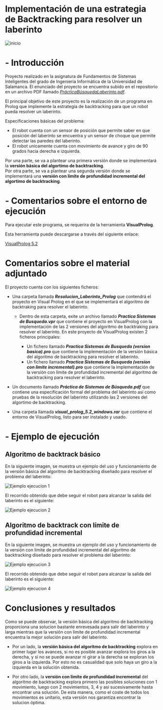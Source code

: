# Implementación de una estrategia de Backtracking para resolver un laberinto

![inicio](https://github.com/rmelgo/FSI-Sistema-de-busqueda-laberinto-backtrack/assets/145989723/763abf67-044f-4690-ae5e-e3d5bc6576c6)

# - Introducción

Proyecto realizado en la asignatura de Fundamentos de Sistemas Inteligentes del grado de Ingenieria Informática de la Universidad de Salamanca. El enunciado del proyecto se encuentra subido en el repositorio en un archivo PDF llamado <a href="https://github.com/rmelgo/FSI-Sistema-de-busqueda-laberinto-backtrack/blob/main/Pra%CC%81cticaBu%CC%81squedaLaberinto.pdf" target="_blank">*PrácticaBúsquedaLaberinto.pdf*</a>.

El principal objetivo de este proyecto es la realización de un programa en Prolog que implemente la estrategia de backtracking para que un robot pueda resolver un laberinto. 

Especificaciones básicas del problema:

- El robot cuenta con un sensor de posición que permite saber en que posición del laberinto se encuentra y un sensor de choque que permite detectar las paredes del laberinto.
- El robot unicamente cuenta con movimiento de avance y giro de 90 grados hacia derecha e izquierda.

Por una parte, se va a plantear una primera versión donde se implementará la **versión básica del algortimo de backtracking**.  
Por otra parte, se va a plantear una segunda versión donde se implementará una **versión con límite de profundidad incremental del algortimo de backtracking**.

# - Comentarios sobre el entorno de ejecución

Para ejecutar este programa, se requerira de la herramienta **VisualProlog**.    

Esta herramienta puede descargarse a través del siguiente enlace:

<a href="https://github.com/rmelgo/FSI-Sistema-de-busqueda-laberinto-backtrack/blob/main/visual_prolog_5.2_windows.rar" target="_blank">VisualProlog 5.2</a>

# Comentarios sobre el material adjuntado

El proyecto cuenta con los siguientes ficheros:

- Una carpeta llamada ***Resolucion_Laberinto_Prolog*** que contendrá el proyecto en Visual Prolog en el que se implementará el algoritmo de backtraking para resolver el laberinto.
  - Dentro de esta carpeta, exite un archivo llamado ***Practica Sistemas de Busqueda.vpr*** que contiene el proyecto en VisualProlog con la implementación de las 2 versiones del algoritmo de backtraking para resolver el laberinto. En este proyecto de VisualProlog existen 2 ficheros principales:
 
    - Un fichero llamado ***Practica Sistemas de Busqueda (version basica).pro*** que contiene la implementación de la versión básica del algoritmo de backtracking para resolver el laberinto.
    - Un fichero llamado ***Practica Sistemas de Busqueda (version con limite incremental).pro*** que contiene la implementación de la versión con límite de profundidad incremental del algoritmo de backtracking para resolver el laberinto.
      
- Un documento llamado ***Práctica de Sistemas de Búsqueda.pdf*** que contiene una especificación formal del problema del laberinto así como pruebas de la resolución del laberinto utilizando las 2 versiones del algortimo de backtracking.
- Una carpeta llamada ***visual_prolog_5.2_windows.rar*** que contiene el entorno de VisualProlog, listo para ser instalado y usado.

# - Ejemplo de ejecución

## Algoritmo de backtrack básico

En la siguiente imagen, se muestra un ejemplo del uso y funcionamiento de la versión básica del algoritmo de backtracking diseñado para resolver el problema del laberinto:

![Ejemplo ejecucion 1](https://github.com/rmelgo/FSI-Sistema-de-busqueda-laberinto-backtrack/assets/145989723/2e2b5685-1f63-49ed-9f35-1dc511466e5b)

El recorrido obtenido que debe seguir el robot para alcanzar la salida del laberinto es el siguiente:

![Ejemplo ejecucion 2](https://github.com/rmelgo/FSI-Sistema-de-busqueda-laberinto-backtrack/assets/145989723/f3eeb465-e9bf-408e-ba98-7c14981faf55)

## Algoritmo de backtrack con límite de profundidad incremental

En la siguiente imagen, se muestra un ejemplo del uso y funcionamiento de la versión con límite de profundidad incremental del algoritmo de backtracking diseñado para resolver el problema del laberinto:

![Ejemplo ejecucion 3](https://github.com/rmelgo/FSI-Sistema-de-busqueda-laberinto-backtrack/assets/145989723/c32549d1-ecd9-4826-b516-bff55d819838)

El recorrido obtenido que debe seguir el robot para alcanzar la salida del laberinto es el siguiente:

![Ejemplo ejecucion 4](https://github.com/rmelgo/FSI-Sistema-de-busqueda-laberinto-backtrack/assets/145989723/3d3fc4fb-f7b6-4044-a641-5896a423af6a)

# Conclusiones y resultados

Como se puede observar, la versión básica del algoritmo de backtracking proporciona una solucion bastante enrevesada para salir del laberinto y larga mientras que la versión con límite de profundidad incremental encuentra la mejor solución para salir del laberinto.

- Por un lado, la **versión básica del algoritmo de backtracking** explora en primer lugar los avances, si no es posible avanzar explora los giros a la derecha, y si no se puede avanzar ni girar a la derecha se exploran los giros a la izquierda. Por esto no es casualidad que solo haya un giro a la izquierda en la solución obtenida.

- Por otro lado, la **versión con límite de profundidad incremental** del algoritmo de backtracking explora primero las posibles soluciones con 1 movimiento, luego con 2 movimientos, 3, 4 y asi sucesivamente hasta encontrar una solución. De esta manera, como el coste de todos los movimientos es unitario, esta versión nos garantiza encontrar la solucion óptima.


